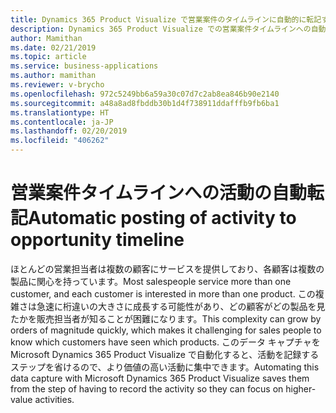 ```yaml
---
title: Dynamics 365 Product Visualize で営業案件のタイムラインに自動的に転記する
description: Dynamics 365 Product Visualize での営業案件タイムラインへの自動転記を使用すると、営業担当者の時間と労力を節約できます
author: Mamithan
ms.date: 02/21/2019
ms.topic: article
ms.service: business-applications
ms.author: mamithan
ms.reviewer: v-brycho
ms.openlocfilehash: 972c5249bb6a59a30c07d7c2ab8ea846b90e2140
ms.sourcegitcommit: a48a8ad8fbddb30b1d4f738911ddafffb9fb6ba1
ms.translationtype: HT
ms.contentlocale: ja-JP
ms.lasthandoff: 02/20/2019
ms.locfileid: "406262"
---
```

# <a name="automatic-posting-of-activity-to-opportunity-timeline"></a><span data-ttu-id="b631d-103">営業案件タイムラインへの活動の自動転記</span><span class="sxs-lookup"><span data-stu-id="b631d-103">Automatic posting of activity to opportunity timeline</span></span>

<span data-ttu-id="b631d-104">ほとんどの営業担当者は複数の顧客にサービスを提供しており、各顧客は複数の製品に関心を持っています。</span><span class="sxs-lookup"><span data-stu-id="b631d-104">Most salespeople service more than one customer, and each customer is interested in more than one product.</span></span> <span data-ttu-id="b631d-105">この複雑さは急速に桁違いの大きさに成長する可能性があり、どの顧客がどの製品を見たかを販売担当者が知ることが困難になります。</span><span class="sxs-lookup"><span data-stu-id="b631d-105">This complexity can grow by orders of magnitude quickly, which makes it challenging for sales people to know which customers have seen which products.</span></span> <span data-ttu-id="b631d-106">このデータ キャプチャを Microsoft Dynamics 365 Product Visualize で自動化すると、活動を記録するステップを省けるので、より価値の高い活動に集中できます。</span><span class="sxs-lookup"><span data-stu-id="b631d-106">Automating this data capture with Microsoft Dynamics 365 Product Visualize saves them from the step of having to record the activity so they can focus on higher-value activities.</span></span>
